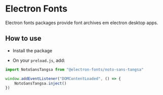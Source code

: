 # Electron Fonts

Electron fonts packages provide font archives em electron desktop apps.

## How to use

* Install the package

* On your `preload.js`, add:

```ts
import NotoSansTangsa from "@electron-fonts/noto-sans-tangsa"

window.addEventListener("DOMContentLoaded", () => {
    NotoSansTangsa.inject()
})
```